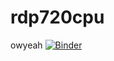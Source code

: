 # rdp720cpu
owyeah
[![Binder](https://mybinder.org/badge_logo.svg)](https://mybinder.org/v2/gh/Dhisyes/rdp720cpu.git/main)

